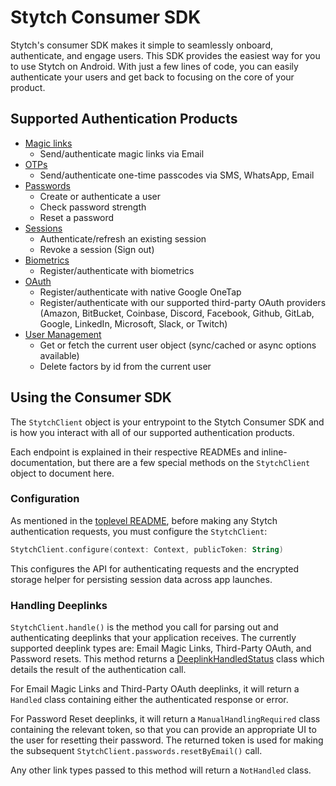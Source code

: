 # Stytch Consumer SDK
Stytch's consumer SDK makes it simple to seamlessly onboard, authenticate, and engage users. This SDK provides the easiest way for you to use Stytch on Android. With just a few lines of code, you can easily authenticate your users and get back to focusing on the core of your product.

## Supported Authentication Products
- [Magic links](magicLinks)
    - Send/authenticate magic links via Email
- [OTPs](otp)
    - Send/authenticate one-time passcodes via SMS, WhatsApp, Email
- [Passwords](passwords)
    - Create or authenticate a user
    - Check password strength
    - Reset a password
- [Sessions](sessions)
    - Authenticate/refresh an existing session
    - Revoke a session (Sign out)
- [Biometrics](biometrics)
    - Register/authenticate with biometrics
- [OAuth](oauth)
    - Register/authenticate with native Google OneTap
    - Register/authenticate with our supported third-party OAuth providers (Amazon, BitBucket, Coinbase, Discord, Facebook, Github, GitLab, Google, LinkedIn, Microsoft, Slack, or Twitch)
- [User Management](userManagement)
    - Get or fetch the current user object (sync/cached or async options available)
    - Delete factors by id from the current user

## Using the Consumer SDK
The `StytchClient` object is your entrypoint to the Stytch Consumer SDK and is how you interact with all of our supported authentication products.

Each endpoint is explained in their respective READMEs and inline-documentation, but there are a few special methods on the `StytchClient` object to document here.

### **Configuration**
As mentioned in the [toplevel README](/README.md), before making any Stytch authentication requests, you must configure the `StytchClient`:
```kotlin
StytchClient.configure(context: Context, publicToken: String)
```
This configures the API for authenticating requests and the encrypted storage helper for persisting session data across app launches.

### **Handling Deeplinks**
`StytchClient.handle()` is the method you call for parsing out and authenticating deeplinks that your application receives. The currently supported deeplink types are: Email Magic Links, Third-Party OAuth, and Password resets. This method returns a [DeeplinkHandledStatus](../common/DeeplinkHandledStatus.kt) class which details the result of the authentication call.

For Email Magic Links and Third-Party OAuth deeplinks, it will return a `Handled` class containing either the authenticated response or error.

For Password Reset deeplinks, it will return a `ManualHandlingRequired` class containing the relevant token, so that you can provide an appropriate UI to the user for resetting their password. The returned token is used for making the subsequent `StytchClient.passwords.resetByEmail()` call.

Any other link types passed to this method will return a `NotHandled` class.
